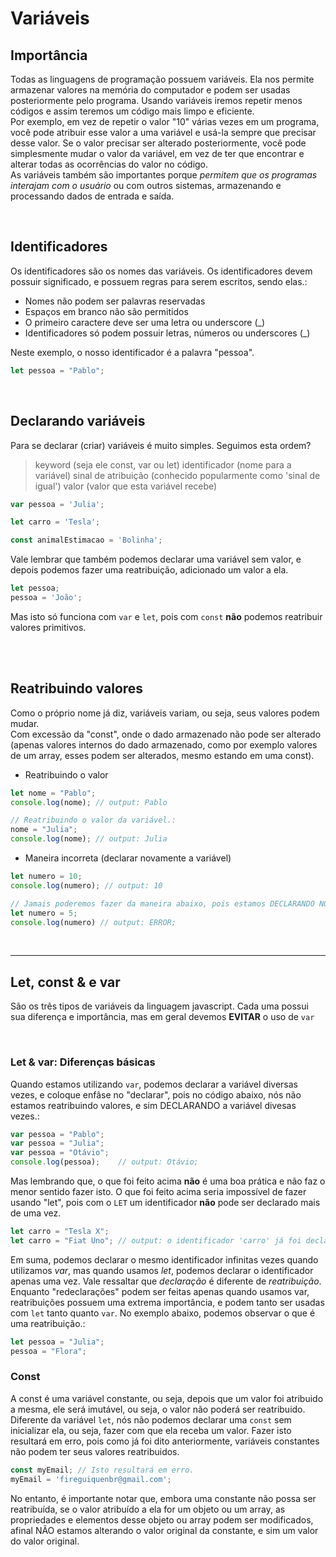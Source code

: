 # Variáveis

## Importância
Todas as linguagens de programação possuem variáveis. Ela nos permite armazenar valores na memória do computador e podem ser usadas posteriormente pelo programa. Usando variáveis iremos repetir menos códigos e assim teremos um código mais limpo e eficiente. </br>
Por exemplo, em vez de repetir o valor "10" várias vezes em um programa, você pode atribuir esse valor a uma variável e usá-la sempre que precisar desse valor. Se o valor precisar ser alterado posteriormente, você pode simplesmente mudar o valor da variável, em vez de ter que encontrar e alterar todas as ocorrências do valor no código. </br>
As variáveis também são importantes porque _permitem que os programas interajam com o usuário_ ou com outros sistemas, armazenando e processando dados de entrada e saída.

</br>

## Identificadores
Os identificadores são os nomes das variáveis. Os identificadores devem possuir significado, e possuem regras para serem escritos, sendo elas.: 
* Nomes não podem ser palavras reservadas
* Espaços em branco não são permitidos
* O primeiro caractere deve ser uma letra ou underscore (_)
* Identificadores só podem possuir letras, números ou underscores (_)

Neste exemplo, o nosso identificador é a palavra "pessoa".  
```js
let pessoa = "Pablo";
```

</br>

## Declarando variáveis
Para se declarar (criar) variáveis é muito simples. Seguimos esta ordem?
> keyword (seja ele const, var ou let) identificador (nome para a variável) sinal de atribuição (conhecido popularmente como 'sinal de igual') valor (valor que esta variável recebe)
```js
var pessoa = 'Julia';

let carro = 'Tesla';

const animalEstimacao = 'Bolinha';
```
Vale lembrar que também podemos declarar uma variável sem valor, e depois podemos fazer uma reatribuição, adicionado um valor a ela.
```js
let pessoa;
pessoa = 'João';
```
Mas isto só funciona com `var` e `let`, pois com `const` __não__ podemos reatribuir valores primitivos.

</br>
</br>

## Reatribuindo valores
Como o próprio nome já diz, variáveis variam, ou seja, seus valores podem mudar. </br>
Com excessão da "const", onde o dado armazenado não pode ser alterado (apenas valores internos do dado armazenado, como por exemplo valores de um array, esses podem ser alterados, mesmo estando em uma const). </br>

* Reatribuindo o valor
```js
let nome = "Pablo";
console.log(nome); // output: Pablo

// Reatribuindo o valor da variável.: 
nome = "Julia";
console.log(nome); // output: Julia
```

* Maneira incorreta (declarar novamente a variável)
```js
let numero = 10;
console.log(numero); // output: 10

// Jamais poderemos fazer da maneira abaixo, pois estamos DECLARANDO NOVAMENTE a variável, e não reatribuindo o valor.
let numero = 5;
console.log(numero) // output: ERROR;
```
</br>

________________________________________________________

## Let, const & e var
São os três tipos de variáveis da linguagem javascript. 
Cada uma possui sua diferença e importância, mas em geral devemos __EVITAR__ o uso de `var`

</br>

### Let & var: Diferenças básicas
Quando estamos utilizando `var`, podemos declarar a variável diversas vezes, e coloque enfâse no "declarar", pois no código abaixo, nós não estamos reatribuindo valores, e sim DECLARANDO a variável divesas vezes.:
```js
var pessoa = "Pablo";
var pessoa = "Julia"; 
var pessoa = "Otávio";
console.log(pessoa);    // output: Otávio;
```
Mas lembrando que, o que foi feito acima __não__ é uma boa prática e não faz o menor sentido fazer isto. O que foi feito acima seria impossível de fazer usando "let", pois com o `LET` um identificador __não__ pode ser declarado mais de uma vez.
```js
let carro = "Tesla X";
let carro = "Fiat Uno"; // output: o identificador 'carro' já foi declarado.  
```
Em suma, podemos declarar o mesmo identificador infinitas vezes quando utilizamos _var_, mas quando usamos _let_, podemos declarar o identificador apenas uma vez. 
Vale ressaltar que _declaração_ é diferente de _reatribuição_. Enquanto "redeclarações" podem ser feitas apenas quando usamos var, reatribuições possuem uma extrema importância, e podem tanto ser usadas com `let` tanto quanto `var`. No exemplo abaixo, podemos observar o que é uma reatribuição.:
```js
let pessoa = "Julia";
pessoa = "Flora";
```

### Const
A const é uma variável constante, ou seja, depois que um valor foi atribuido a mesma, ele será imutável, ou seja, o valor não poderá ser reatribuido.
Diferente da variável `let`, nós não podemos declarar uma `const` sem inicializar ela, ou seja, fazer com que ela receba um valor. Fazer isto resultará em erro, pois como já foi dito anteriormente, variáveis constantes não podem ter seus valores reatribuidos. 
```js
const myEmail; // Isto resultará em erro.
myEmail = 'fireguiquenbr@gmail.com';
```
No entanto, é importante notar que, embora uma constante não possa ser reatribuída, se o valor atribuído a ela for um objeto ou um array, as propriedades e elementos desse objeto ou array podem ser modificados, afinal NÃO estamos alterando o valor original da constante, e sim um valor do valor original.


